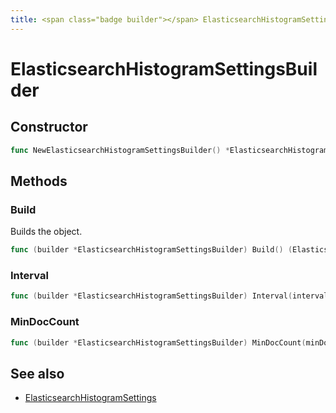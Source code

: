 ```yaml
---
title: <span class="badge builder"></span> ElasticsearchHistogramSettingsBuilder
---
```

# <span class="badge builder"></span> ElasticsearchHistogramSettingsBuilder

## Constructor

```go
func NewElasticsearchHistogramSettingsBuilder() *ElasticsearchHistogramSettingsBuilder
```
## Methods

### <span class="badge object-method"></span> Build

Builds the object.

```go
func (builder *ElasticsearchHistogramSettingsBuilder) Build() (ElasticsearchHistogramSettings, error)
```

### <span class="badge object-method"></span> Interval

```go
func (builder *ElasticsearchHistogramSettingsBuilder) Interval(interval string) *ElasticsearchHistogramSettingsBuilder
```

### <span class="badge object-method"></span> MinDocCount

```go
func (builder *ElasticsearchHistogramSettingsBuilder) MinDocCount(minDocCount string) *ElasticsearchHistogramSettingsBuilder
```

## See also

 * <span class="badge object-type-struct"></span> [ElasticsearchHistogramSettings](./object-ElasticsearchHistogramSettings.md)
